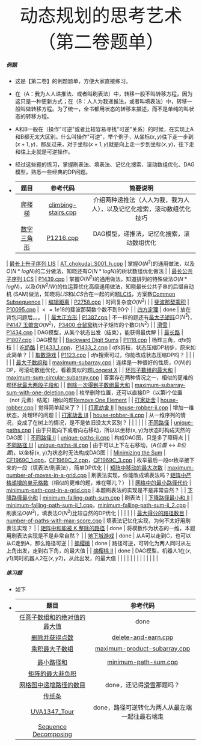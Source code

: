 <div align=center >
  <font face="黑体" size=7>动态规划的思考艺术（第二卷题单）</font>
 </div>

##### 例题

- 这是【第二卷】的例题题单，方便大家直接练习。

- 在（A：我为人人递推法、或者叫刷表法）中，转移一般不叫转移方程，因为这只是一种更新方式；在（B：人人为我递推法，或者叫填表法）中，转移一般叫做转移方程。为了统一，全书都用状态的转移来描述，而不是单纯的叫状态的转移方程。

- A和B一般在（操作"可逆"或者比较容易寻找"可逆"关系）的时候，在实现上A和B都无太大区别。什么叫操作"可逆"，举个例子，从坐标$(x, y)$往下走一步到$(x + 1, y)$，那反过来，对于坐标$(x + 1, y)$就是向上走一步到坐标$(x, y)$，往下走和往上走就是可逆操作。

- 经过这些题的练习，掌握刷表法、填表法、记忆化搜索、滚动数组优化、DAG模型，熟悉一些经典的DP问题。

- |                             题目                             |                           参考代码                           |                           简要说明                           |
  | :----------------------------------------------------------: | :----------------------------------------------------------: | :----------------------------------------------------------: |
  |   [爬楼梯](https://leetcode.cn/problems/climbing-stairs/)    | [climbing-stairs.cpp](https://github.com/OFShare/DP-Book/blob/master/codes/climbing-stairs.cpp) | 介绍两种递推法（人人为我，我为人人），以及记忆化搜索，滚动数组优化技巧 |
  |     [数字三角形](https://www.luogu.com.cn/problem/P1216)     | [P1216.cpp](https://github.com/OFShare/DP-Book/blob/master/codes/P1216.cpp) |          DAG模型，递推法，记忆化搜索，滚动数组优化           |
| [最长上升子序列 LIS](https://www.luogu.com.cn/problem/AT_chokudai_S001_h) | [AT_chokudai_S001_h.cpp](https://github.com/OFShare/DP-Book/blob/master/codes/AT_chokudai_S001_h.cpp) | 掌握$O(N ^ 2)$的通用做法，以及$O(N * logN)$的二分做法，知晓还有$O(N * logN)$的树状数组优化做法 |
  | [最长公共子序列 LCS](https://www.luogu.com.cn/problem/P1439) | [P1439.cpp](https://github.com/OFShare/DP-Book/blob/master/codes/P1439.cpp) | 掌握$O(N ^ 2)$的通用做法，知道排列的特殊做法$O(N * logN)$，以及$O(N^2 / W)$的位运算优化高级通用做法，知晓最长公共子串的后缀自动机 (SAM)做法，知晓将$LIS$和$LCS$合在一起的问题[LCIS](https://codeforces.com/problemset/problem/10/D)，方案数[Common Subsequence](https://www.luogu.com.cn/problem/AT_abc130_e) |
  |      [编辑距离](https://www.luogu.com.cn/problem/P2758)      | [P2758.cpp](https://github.com/OFShare/DP-Book/blob/master/codes/P2758.cpp) |                      时间复杂度$O(N^2)$                      |
  |   [斐波那契乘积](https://www.luogu.com.cn/problem/P10095)    | [P10095.cpp](https://github.com/OFShare/DP-Book/blob/master/codes/P10095.cpp) |               $<=1e18$的斐波那契数个数不到90个               |
  |      [四方定理](https://www.luogu.com.cn/problem/P1586)      |                             done                             |                     放在背包问题后。。。                     |
  |     [最大正方形](https://www.luogu.com.cn/problem/P1387)     | [P1387.cpp](https://github.com/OFShare/DP-Book/blob/master/codes/P1387.cpp) | 不一样的题还有[最大子矩阵](https://leetcode.cn/problems/max-submatrix-lcci/)$O(N ^ 3)$，[P4147 玉蟾宫](https://www.luogu.com.cn/problem/P4147)$O(N ^ 2)$，[P3400 仓鼠窝](https://www.luogu.com.cn/problem/P3400)统计子矩阵的个数$O(N ^ 2)$ |
  |        [滑雪](https://www.luogu.com.cn/problem/P1434)        | [P1434.cpp](https://github.com/OFShare/DP-Book/blob/master/codes/P1434.cpp) |        DAG模型，从某个状态出发（结束），能获得最优解         |
  |       [最长路](https://www.luogu.com.cn/problem/P1807)       | [P1807.cpp](https://github.com/OFShare/DP-Book/blob/master/codes/P1807.cpp) |                           DAG模型                            |
  | [Backward Digit Sums](https://www.luogu.com.cn/problem/P1118) | [P1118.cpp](https://github.com/OFShare/DP-Book/blob/master/codes/P1118.cpp) |                     杨辉三角，$dfs$剪枝                      |
  |       [吃奶酪](https://www.luogu.com.cn/problem/P1433)       | [P1433_1.cpp](https://github.com/OFShare/DP-Book/blob/master/codes/P1433_1.cpp)，[P1433_2.cpp](https://github.com/OFShare/DP-Book/blob/master/codes/P1433_2.cpp) |          $dfs$剪枝，状态压缩DP初步，原来如此简单？           |
  |      [取数游戏](https://www.luogu.com.cn/problem/P1123)      | [P1123.cpp](https://github.com/OFShare/DP-Book/blob/master/codes/P1123.cpp) |            $dfs$搜索可过，你能改成状态压缩DP吗？             |
  |                                                              |                                                              |                                                              |
  | [最大子数组和](https://leetcode.cn/problems/maximum-subarray/) | [maximum-subarray.cpp](https://github.com/OFShare/DP-Book/blob/master/codes/maximum-subarray.cpp) | 连续是一种很好的性质，$O(N)$的DP，可滚动数组优化，看着类似的题[Longest X](https://www.luogu.com.cn/problem/AT_abc229_d) |
  | [环形子数组的最大和](https://leetcode.cn/problems/maximum-sum-circular-subarray/) | [maximum-sum-circular-subarray.cpp](https://github.com/OFShare/DP-Book/blob/master/codes/maximum-sum-circular-subarray.cpp) | 答案存在两种情况之一，相似的更难的题[环状最大两段子段和](https://www.luogu.com.cn/problem/P1121) |
  | [删除一次得到子数组最大和](https://leetcode.cn/problems/maximum-subarray-sum-with-one-deletion/) | [maximum-subarray-sum-with-one-deletion.cpp](https://github.com/OFShare/DP-Book/blob/master/codes/maximum-subarray-sum-with-one-deletion.cpp) | 枚举删除位置，还可以直接DP（以第i个位置（not 元素）结尾）相似的题[Remove One Element](https://codeforces.com/contest/1272/problem/D) |
  |    [打家劫舍](https://leetcode.cn/problems/house-robber/)    | [house-robber.cpp](https://github.com/OFShare/DP-Book/blob/master/codes/house-robber.cpp) |                       觉得简单起来了？                       |
  | [打家劫舍 II](https://leetcode.cn/problems/house-robber-ii/) | [house-robber-ii.cpp](https://github.com/OFShare/DP-Book/blob/master/codes/house-robber-ii.cpp) |                  增加一维状态，处理环的问题                  |
  | [打家劫舍 III](https://leetcode.cn/problems/house-robber-iii/) | [house-robber-iii.cpp](https://github.com/OFShare/DP-Book/blob/master/codes/house-robber-iii.cpp) | 从一维序列的情况，变成了在树上的情况，是不是依旧没太大区别？ |
  |                                                              |                                                              |                                                              |
  |    [不同路径](https://leetcode.cn/problems/unique-paths/)    | [unique-paths.cpp](https://github.com/OFShare/DP-Book/blob/master/codes/unique-paths.cpp) | 由于只能向下或者向右移动，所以以坐标(x, y)为状态时构成天然的DAG图 |
  | [不同路径 II](https://leetcode.cn/problems/unique-paths-ii/) | [unique-paths-ii.cpp](https://github.com/OFShare/DP-Book/blob/master/codes/unique-paths-ii.cpp) |                  构成DAG图，只是多了障碍点                   |
  | [不同路径 III](https://leetcode.cn/problems/unique-paths-iii/) | [unique-paths-iii.cpp](https://github.com/OFShare/DP-Book/blob/master/codes/unique-paths-iii.cpp) | 由于可以上下左右移动，($A位置 \leftrightarrow B位置$)，以坐标(x, y)为状态时无法构成DAG图 |
  | [Minimizing the Sum](https://www.luogu.com.cn/problem/CF1969C) | [CF1969C_1.cpp](https://github.com/OFShare/DP-Book/blob/master/codes/CF1969C_1.cpp)，[CF1969C_2.cpp](https://github.com/OFShare/DP-Book/blob/master/codes/CF1969C_2.cpp)，[CF1969C_3.cpp](https://github.com/OFShare/DP-Book/blob/master/codes/CF1969C_3.cpp) | 枚举最后一段or枚举接下来的一段（填表法/刷表法），简单DP优化  |
  | [矩阵中移动的最大次数](https://leetcode.cn/problems/maximum-number-of-moves-in-a-grid/) | [maximum-number-of-moves-in-a-grid.cpp](https://github.com/OFShare/DP-Book/blob/master/codes/maximum-number-of-moves-in-a-grid.cpp) | 刷表法实现，你能改成填表法吗？[矩阵中严格递增的单元格数](https://leetcode.cn/problems/maximum-strictly-increasing-cells-in-a-matrix/)（相似的更难的题，难在哪儿？） |
  | [网格中的最小路径代价](https://leetcode.cn/problems/minimum-path-cost-in-a-grid/) | [minimum-path-cost-in-a-grid.cpp](https://github.com/OFShare/DP-Book/blob/master/codes/minimum-path-cost-in-a-grid.cpp) |               本题刷表法的实现是不是非常自然？               |
  | [下降路径最小和](https://leetcode.cn/problems/minimum-falling-path-sum/) | [minimum-falling-path-sum.cpp](https://github.com/OFShare/DP-Book/blob/master/codes/minimum-falling-path-sum.cpp) |                            刷表法                            |
  | [下降路径最小和 II](https://leetcode.cn/problems/minimum-falling-path-sum-ii/) | [minimum-falling-path-sum-ii_1.cpp](https://github.com/OFShare/DP-Book/blob/master/codes/minimum-falling-path-sum-ii_1.cpp)，[minimum-falling-path-sum-ii_2.cpp](https://github.com/OFShare/DP-Book/blob/master/codes/minimum-falling-path-sum-ii_2.cpp) |      刷表法$O(N ^ 3)$，填表法$O(N ^ 2)$比较自然的DP优化      |
  |                                                              |                                                              |                                                              |
  | [最大得分的路径数目](https://leetcode.cn/problems/number-of-paths-with-max-score/) | [number-of-paths-with-max-score.cpp](https://github.com/OFShare/DP-Book/blob/master/codes/number-of-paths-with-max-score.cpp) |          填表法记忆化实现，为何不太好用刷表法实现？          |
  | [矩阵中和能被 K 整除的路径](https://leetcode.cn/problems/paths-in-matrix-whose-sum-is-divisible-by-k/) |                             done                             |    将模数作为状态的一维，本题用刷表法实现是不是非常自然？    |
  |   [地下城游戏](https://leetcode.cn/problems/dungeon-game/)   |                             done                             |          从A可以走到C，也可以从C走到A，那么路径可逆          |
  |    [摘樱桃](https://leetcode.cn/problems/cherry-pickup/)     |                             done                             | 路径可逆，可转化为两人同时从左上角出发，走到右下角，的最大值 |
  | [摘樱桃 II](https://leetcode.cn/problems/cherry-pickup-ii/)  |                             done                             | DAG模型，机器人1在$(x, y1)$同时机器人2在$(x, y2)$，从此出发，的最大值 |
  |                                                              |                                                              |                                                              |
  |                                                              |                                                              |                                                              |
  |                                                              |                                                              |                                                              |
  

##### 练习题

- 如下

- |                             题目                             |                           参考代码                           |
  | :----------------------------------------------------------: | :----------------------------------------------------------: |
  | [任意子数组和的绝对值的最大值](https://leetcode.cn/problems/maximum-absolute-sum-of-any-subarray/) |                             done                             |
  | [删除并获得点数](https://leetcode.cn/problems/delete-and-earn/) | [delete-and-earn.cpp](https://github.com/OFShare/DP-Book/blob/master/codes/delete-and-earn.cpp) |
  | [乘积最大子数组](https://leetcode.cn/problems/maximum-product-subarray/) | [maximum-product-subarray.cpp](https://github.com/OFShare/DP-Book/blob/master/codes/maximum-product-subarray.cpp) |
  |                                                              |                                                              |
  | [最小路径和](https://leetcode.cn/problems/minimum-path-sum/) | [minimum-path-sum.cpp](https://github.com/OFShare/DP-Book/blob/master/codes/minimum-path-sum.cpp) |
  | [矩阵的最大非负积](https://leetcode.cn/problems/maximum-non-negative-product-in-a-matrix/) |                                                              |
  | [网格图中递增路径的数目](https://leetcode.cn/problems/number-of-increasing-paths-in-a-grid/) | done，还记得[滑雪](https://www.luogu.com.cn/problem/P1434)那题吗？ |
  |       [传纸条](https://www.luogu.com.cn/problem/P1006)       |                                                              |
  |   [UVA1347_Tour](https://www.luogu.com.cn/problem/UVA1347)   |        done，路径可逆转化为两人从最左端一起往最右端走        |
  | [Sequence Decomposing](https://www.luogu.com.cn/problem/AT_abc134_e) |                                                              |

